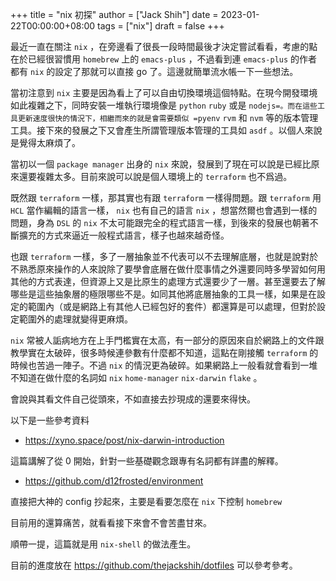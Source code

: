 +++
title = "nix 初探"
author = ["Jack Shih"]
date = 2023-01-22T00:00:00+08:00
tags = ["nix"]
draft = false
+++

最近一直在關注 `nix` ，在旁邊看了很長一段時間最後才決定嘗試看看，考慮的點在於已經很習慣用 `homebrew` 上的 `emacs-plus` ，不過看到連 `emacs-plus` 的作者都有 `nix` 的設定了那就可以直接 go 了。這邊就簡單流水帳一下一些想法。

當初注意到 `nix` 主要是因為看上了可以自由切換環境這個特點。在現今開發環境如此複雜之下，同時安裝一堆執行環境像是 `python` `ruby` 或是 `nodejs=。而在這些工具更新速度很快的情況下，相繼而來的就是會需要類似 =pyenv` `rvm` 和 `nvm` 等的版本管理工具。接下來的發展之下又會產生所謂管理版本管理的工具如 `asdf` 。以個人來說是覺得太麻煩了。

當初以一個 `package manager` 出身的 `nix` 來說，發展到了現在可以說是已經比原來還要複雜太多。目前來說可以說是個人環境上的 `terraform` 也不爲過。

既然跟 `terraform` 一樣，那其實也有跟 `terraform` 一樣得問題。跟 `terraform` 用 `HCL` 當作編輯的語言一樣， `nix` 也有自己的語言 `nix` ，想當然爾也會遇到一樣的問題，身為 `DSL` 的 `nix` 不太可能跟完全的程式語言一樣，到後來的發展也朝著不斷擴充的方式來逼近一般程式語言，樣子也越來越奇怪。

也跟 `terraform` 一樣，多了一層抽象並不代表可以不去理解底層，也就是說對於不熟悉原來操作的人來說除了要學會底層在做什麼事情之外還要同時多學習如何用其他的方式表達，但資源上又是比原生的處理方式還要少了一層。甚至還要去了解哪些是這些抽象層的極限哪些不是。如同其他將底層抽象的工具一樣，如果是在設定的範圍內（或是網路上有其他人已經包好的套件）都還算是可以處理，但對於設定範圍外的處理就變得更麻煩。

`nix` 常被人詬病地方在上手門檻實在太高，有一部分的原因來自於網路上的文件跟教學實在太破碎，很多時候連參數有什麼都不知道，這點在剛接觸 `terraform` 的時候也苦過一陣子。不過 `nix` 的情況更為破碎。如果網路上一般看就會看到一堆不知道在做什麼的名詞如 `nix` `home-manager` `nix-darwin` `flake` 。

會說與其看文件自己從頭來，不如直接去抄現成的還要來得快。

以下是一些參考資料

-   <https://xyno.space/post/nix-darwin-introduction>

這篇講解了從 0 開始，針對一些基礎觀念跟專有名詞都有詳盡的解釋。

-   <https://github.com/d12frosted/environment>

直接把大神的 config 抄起來，主要是看要怎麼在 `nix` 下控制 `homebrew`

目前用的還算痛苦，就看看接下來會不會苦盡甘來。

順帶一提，這篇就是用 `nix-shell` 的做法產生。

目前的進度放在 <https://github.com/thejackshih/dotfiles> 可以參考參考。
